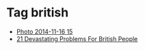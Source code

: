 <!--
title: Tag british
date: 2020-06-28T14:43:49.153Z
tags:
-->
# Tag british

 * [Photo 2014-11-16 15](102786671272.md)
 * [21 Devastating Problems For British People](110195652812.md)